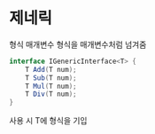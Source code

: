 # 제네릭 <T>

형식 매개변수
형식을 매개변수처럼 넘겨줌

```cs
interface IGenericInterface<T> {
    T Add(T num);
    T Sub(T num);
    T Mul(T num);
    T Div(T num);
}
```

사용 시 T에 형식을 기입
